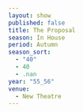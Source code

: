 ```yaml
---
layout: show
published: false
title: The Proposal
season: In House
period: Autumn
season_sort: 
  - "40"
  - 40
  - .nan
year: "55_56"
venue: 
  - New Theatre
---
```


